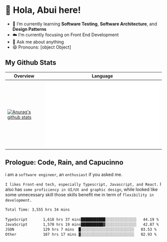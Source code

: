 # 👋 Hola, Abui here!

- 🌱 I’m currently learning **Software Testing**, **Software Architecture**, and **Design Patterns**
- ☁️ I’m currently focusing on Front End Development
- 💬 Ask me about anything
- 😄 Pronouns: [object Object]

## My Github Stats

| Overview | Language |
| --- | --- |
|[![Anurag's github stats](https://github-readme-stats.vercel.app/api?username=abui-am&count_private=true)](https://github.com/anuraghazra/github-readme-stats)|![Language](https://raw.githubusercontent.com/abui-am/stats/c6455f656dfce7acd3951e5ec5b25d72af0b2ee3/generated/languages.svg)|

## Prologue: Code, Rain, and Capucinno
i am a `software engineer`, an `enthusiast` if you asked me. 

`I likes Front-end tech, especially Typescript, Javascript, and React.` I also has `some proficiency in UI/UX and graphic design`, while looked like some unnecessary skill those skills benefit me in term of `flexibility in development.`


<!--START_SECTION:waka-->

```text
Total Time: 3,555 hrs 34 mins

TypeScript       1,618 hrs 37 mins███████████░░░░░░░░░░░░░░   44.19 %
JavaScript       1,570 hrs 19 mins██████████▓░░░░░░░░░░░░░░   42.87 %
JSON             129 hrs 7 mins  █░░░░░░░░░░░░░░░░░░░░░░░░   03.53 %
Other            107 hrs 17 mins ▓░░░░░░░░░░░░░░░░░░░░░░░░   02.93 %
```

<!--END_SECTION:waka-->
